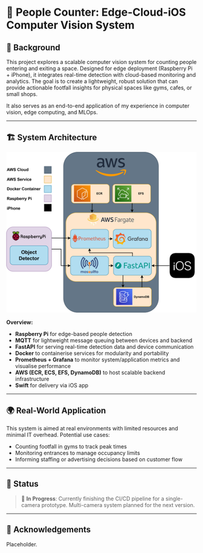 # 👥 People Counter: Edge-Cloud-iOS Computer Vision System

## 📘 Background

This project explores a scalable computer vision system for counting people entering and exiting a space. Designed for edge deployment (Raspberry Pi + iPhone), it integrates real-time detection with cloud-based monitoring and analytics. The goal is to create a lightweight, robust solution that can provide actionable footfall insights for physical spaces like gyms, cafes, or small shops.

It also serves as an end-to-end application of my experience in computer vision, edge computing, and MLOps.

---

## 🏗️ System Architecture

<img src="PeopleCounterSystemArchitecture.png" alt="System Architecture Diagram" width="600"/>

**Overview:**
- **Raspberry Pi** for edge-based people detection
- **MQTT** for lightweight message queuing between devices and backend
- **FastAPI** for serving real-time detection data and device communication
- **Docker** to containerise services for modularity and portability
- **Prometheus + Grafana** to monitor system/application metrics and visualise performance
- **AWS (ECR, ECS, EFS, DynamoDB)** to host scalable backend infrastructure
- **Swift** for delivery via iOS app

---

## 🌍 Real-World Application

This system is aimed at real environments with limited resources and minimal IT overhead. Potential use cases:
- Counting footfall in gyms to track peak times
- Monitoring entrances to manage occupancy limits
- Informing staffing or advertising decisions based on customer flow

---

## 🚧 Status

> 🔨 **In Progress**: Currently finishing the CI/CD pipeline for a single-camera prototype. Multi-camera system planned for the next version.

---

## 🙏 Acknowledgements

Placeholder.

